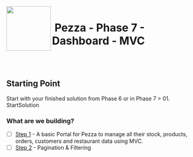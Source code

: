 <img align="left" width="116" height="116" src="../../../pezza-logo.png" />

# &nbsp;**Pezza - Phase 7 - Dashboard - MVC**

<br/><br/>

## **Starting Point**

Start with your finished solution from Phase 6 or in Phase 7 > 01. StartSolution

### **What are we building?**

- [ ] [Step 1](https://github.com/entelect-incubator/.NET/tree/master/Phase%203/02.%20Dashboard/MVC/Step%201) - A basic Portal for Pezza to manage all their stock, products, orders, customers and restaurant data using MVC.
- [ ] [Step 2](https://github.com/entelect-incubator/.NET/tree/master/Phase%203/02.%20Dashboard/MVC/Step%202) - Pagination & Filtering
